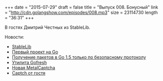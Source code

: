 +++
date = "2015-07-29"
draft = false
title = "Выпуск 008. Бонусный"
link = "http://cdn.golangshow.com/episodes/008.mp3"
size = 23114730
length = "36:31"
+++

В гостях Дмитрий Честных из StableLib.

Новости:

* [StableLib](https://stablelib.com/)
* [Первый проект на Go](http://mashable.com/2009/11/12/gotweet/)
* [Получение пакетов в Go 1.5 только по безопасному протоколу](https://github.com/golang/go/issues/9637)
* [Утилита Gofresh](https://github.com/divan/gofresh)
* [Новая MetalCaptcha](http://metalcaptcha.heavygifts.com)
* [Captch от гостя](https://github.com/dchest/captcha)
